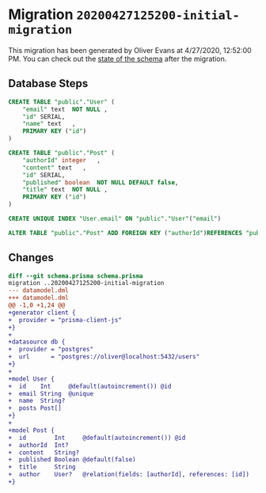 # Migration `20200427125200-initial-migration`

This migration has been generated by Oliver Evans at 4/27/2020, 12:52:00 PM.
You can check out the [state of the schema](./schema.prisma) after the migration.

## Database Steps

```sql
CREATE TABLE "public"."User" (
    "email" text  NOT NULL ,
    "id" SERIAL,
    "name" text   ,
    PRIMARY KEY ("id")
) 

CREATE TABLE "public"."Post" (
    "authorId" integer   ,
    "content" text   ,
    "id" SERIAL,
    "published" boolean  NOT NULL DEFAULT false,
    "title" text  NOT NULL ,
    PRIMARY KEY ("id")
) 

CREATE UNIQUE INDEX "User.email" ON "public"."User"("email")

ALTER TABLE "public"."Post" ADD FOREIGN KEY ("authorId")REFERENCES "public"."User"("id") ON DELETE SET NULL  ON UPDATE CASCADE
```

## Changes

```diff
diff --git schema.prisma schema.prisma
migration ..20200427125200-initial-migration
--- datamodel.dml
+++ datamodel.dml
@@ -1,0 +1,24 @@
+generator client {
+  provider = "prisma-client-js"
+}
+
+datasource db {
+  provider = "postgres"
+  url      = "postgres://oliver@localhost:5432/users"
+}
+
+model User {
+  id    Int     @default(autoincrement()) @id
+  email String  @unique
+  name  String?
+  posts Post[]
+}
+
+model Post {
+  id        Int     @default(autoincrement()) @id
+  authorId  Int?
+  content   String?
+  published Boolean @default(false)
+  title     String
+  author    User?   @relation(fields: [authorId], references: [id])
+}
```


